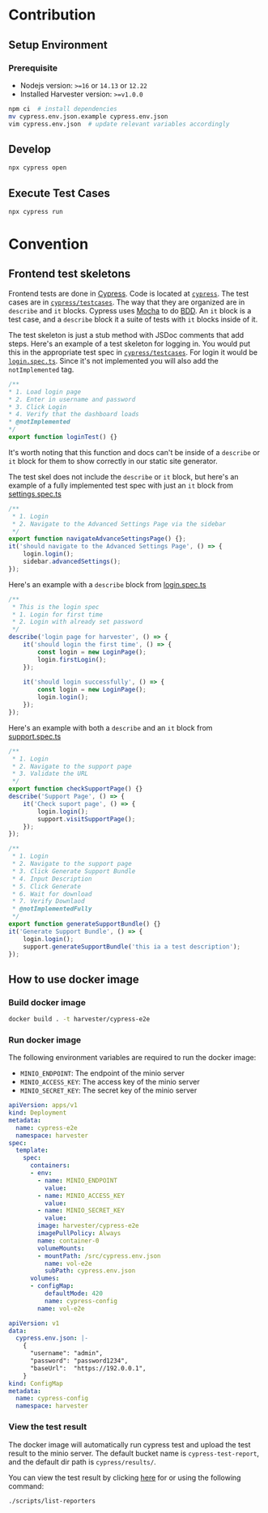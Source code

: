 # Contribution
## Setup Environment
### Prerequisite
- Nodejs version: `>=16` or `14.13` or `12.22`
- Installed Harvester version: `>=v1.0.0`

```bash
npm ci  # install dependencies
mv cypress.env.json.example cypress.env.json
vim cypress.env.json  # update relevant variables accordingly
```

## Develop
```bash
npx cypress open
```

## Execute Test Cases
```bash
npx cypress run
```


# Convention
## Frontend test skeletons <a name="test_skeletons">

Frontend tests are done in [Cypress](https://cypress.io). Code is located at [`cypress`](cypress/). The test cases are in [`cypress/testcases`](cypress/testcases/). The way that they are organized are in `describe` and `it` blocks. Cypress uses [Mocha](https://mochajs.org/) to do [BDD](https://en.wikipedia.org/wiki/Behavior-driven_development). An `it` block is a test case, and a `describe` block it a suite of tests with `it` blocks inside of it. 

The test skeleton is just a stub method with JSDoc comments that add steps. Here's an example of a test skeleton for logging in. You would put this in the appropriate test spec in [`cypress/testcases`](cypress/testcases/). For login it would be [`login.spec.ts`](cypress/testcases/login.spec.ts). Since it's not implemented you will also add the `notImplemented` tag. 
```typescript
/**
* 1. Load login page
* 2. Enter in username and password
* 3. Click Login
* 4. Verify that the dashboard loads
* @notImplemented
*/
export function loginTest() {}
```
It's worth noting that this function and docs can't be inside of a `describe` or `it` block for them to show correctly in our static site generator.

The test skel does not include the `describe` or `it` block, but here's an example of a fully implemented test spec with just an `it` block from [settings.spec.ts](cypress/testcases/settings.spec.ts)
```typescript
/**
 * 1. Login
 * 2. Navigate to the Advanced Settings Page via the sidebar
 */
export function navigateAdvanceSettingsPage() {};
it('should navigate to the Advanced Settings Page', () => {
    login.login();
    sidebar.advancedSettings();
});
```

Here's an example with a `describe` block from [login.spec.ts](cypress/testcases/login.spec.ts)
```typescript
/**
 * This is the login spec
 * 1. Login for first time
 * 2. Login with already set password
 */
describe('login page for harvester', () => {
    it('should login the first time', () => {
        const login = new LoginPage();
        login.firstLogin();
    });
    
    it('should login successfully', () => {
        const login = new LoginPage();
        login.login();
    });
});
```

Here's an example with both a `describe` and an `it` block from [support.spec.ts](cypress/testcases/support.spec.ts)

```typescript
/**
 * 1. Login
 * 2. Navigate to the support page
 * 3. Validate the URL
 */
export function checkSupportPage() {}
describe('Support Page', () => {
    it('Check suport page', () => {
        login.login();
        support.visitSupportPage();
    });
});

/**
 * 1. Login
 * 2. Navigate to the support page
 * 3. Click Generate Support Bundle
 * 4. Input Description
 * 5. Click Generate
 * 6. Wait for download
 * 7. Verify Downlaod
 * @notImplementedFully
 */
export function generateSupportBundle() {}
it('Generate Support Bundle', () => {
    login.login();
    support.generateSupportBundle('this ia a test description');
});

```

## How to use docker image

### Build docker image

```bash
docker build . -t harvester/cypress-e2e
```

### Run docker image

The following environment variables are required to run the docker image:
- `MINIO_ENDPOINT`: The endpoint of the minio server
- `MINIO_ACCESS_KEY`: The access key of the minio server
- `MINIO_SECRET_KEY`: The secret key of the minio server

```YAML
apiVersion: apps/v1
kind: Deployment
metadata:
  name: cypress-e2e
  namespace: harvester
spec:
  template:
    spec:
      containers:
      - env:
        - name: MINIO_ENDPOINT
          value: 
        - name: MINIO_ACCESS_KEY
          value: 
        - name: MINIO_SECRET_KEY
          value: 
        image: harvester/cypress-e2e
        imagePullPolicy: Always
        name: container-0
        volumeMounts:
        - mountPath: /src/cypress.env.json
          name: vol-e2e
          subPath: cypress.env.json
      volumes:
      - configMap:
          defaultMode: 420
          name: cypress-config
        name: vol-e2e
```

```YAML
apiVersion: v1
data:
  cypress.env.json: |-
    {
      "username": "admin",
      "password": "password1234",
      "baseUrl":  "https://192.0.0.1",
    }
kind: ConfigMap
metadata:
  name: cypress-config
  namespace: harvester

```


### View the test result

The docker image will automatically run cypress test and upload the test result to the minio server.
The default bucket name is `cypress-test-report`, and the default dir path is `cypress/results/`.

You can view the test result by clicking [here](https://minio.provo.rancherlabs.com:31524/cypress-test-report/index.html) for or using the following command:

```bash
./scripts/list-reporters
```
